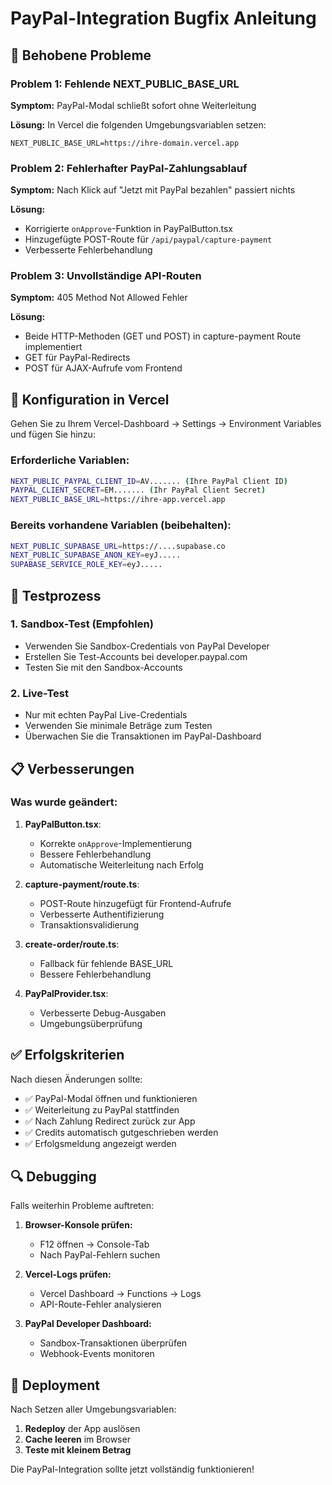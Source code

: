 # PayPal-Integration Bugfix Anleitung

## 🐛 Behobene Probleme

### Problem 1: Fehlende NEXT_PUBLIC_BASE_URL
**Symptom:** PayPal-Modal schließt sofort ohne Weiterleitung

**Lösung:** In Vercel die folgenden Umgebungsvariablen setzen:
```
NEXT_PUBLIC_BASE_URL=https://ihre-domain.vercel.app
```

### Problem 2: Fehlerhafter PayPal-Zahlungsablauf
**Symptom:** Nach Klick auf "Jetzt mit PayPal bezahlen" passiert nichts

**Lösung:** 
- Korrigierte `onApprove`-Funktion in PayPalButton.tsx
- Hinzugefügte POST-Route für `/api/paypal/capture-payment`
- Verbesserte Fehlerbehandlung

### Problem 3: Unvollständige API-Routen
**Symptom:** 405 Method Not Allowed Fehler

**Lösung:**
- Beide HTTP-Methoden (GET und POST) in capture-payment Route implementiert
- GET für PayPal-Redirects
- POST für AJAX-Aufrufe vom Frontend

## 🔧 Konfiguration in Vercel

Gehen Sie zu Ihrem Vercel-Dashboard → Settings → Environment Variables und fügen Sie hinzu:

### Erforderliche Variablen:
```bash
NEXT_PUBLIC_PAYPAL_CLIENT_ID=AV....... (Ihre PayPal Client ID)
PAYPAL_CLIENT_SECRET=EM....... (Ihr PayPal Client Secret)
NEXT_PUBLIC_BASE_URL=https://ihre-app.vercel.app
```

### Bereits vorhandene Variablen (beibehalten):
```bash
NEXT_PUBLIC_SUPABASE_URL=https://....supabase.co
NEXT_PUBLIC_SUPABASE_ANON_KEY=eyJ.....
SUPABASE_SERVICE_ROLE_KEY=eyJ.....
```

## 🧪 Testprozess

### 1. Sandbox-Test (Empfohlen)
- Verwenden Sie Sandbox-Credentials von PayPal Developer
- Erstellen Sie Test-Accounts bei developer.paypal.com
- Testen Sie mit den Sandbox-Accounts

### 2. Live-Test
- Nur mit echten PayPal Live-Credentials
- Verwenden Sie minimale Beträge zum Testen
- Überwachen Sie die Transaktionen im PayPal-Dashboard

## 📋 Verbesserungen

### Was wurde geändert:

1. **PayPalButton.tsx**: 
   - Korrekte `onApprove`-Implementierung
   - Bessere Fehlerbehandlung
   - Automatische Weiterleitung nach Erfolg

2. **capture-payment/route.ts**:
   - POST-Route hinzugefügt für Frontend-Aufrufe
   - Verbesserte Authentifizierung
   - Transaktionsvalidierung

3. **create-order/route.ts**:
   - Fallback für fehlende BASE_URL
   - Bessere Fehlerbehandlung

4. **PayPalProvider.tsx**:
   - Verbesserte Debug-Ausgaben
   - Umgebungsüberprüfung

## ✅ Erfolgskriterien

Nach diesen Änderungen sollte:
- ✅ PayPal-Modal öffnen und funktionieren
- ✅ Weiterleitung zu PayPal stattfinden
- ✅ Nach Zahlung Redirect zurück zur App
- ✅ Credits automatisch gutgeschrieben werden
- ✅ Erfolgsmeldung angezeigt werden

## 🔍 Debugging

Falls weiterhin Probleme auftreten:

1. **Browser-Konsole prüfen:**
   - F12 öffnen → Console-Tab
   - Nach PayPal-Fehlern suchen

2. **Vercel-Logs prüfen:**
   - Vercel Dashboard → Functions → Logs
   - API-Route-Fehler analysieren

3. **PayPal Developer Dashboard:**
   - Sandbox-Transaktionen überprüfen
   - Webhook-Events monitoren

## 🚀 Deployment

Nach Setzen aller Umgebungsvariablen:
1. **Redeploy** der App auslösen
2. **Cache leeren** im Browser
3. **Teste mit kleinem Betrag**

Die PayPal-Integration sollte jetzt vollständig funktionieren!

